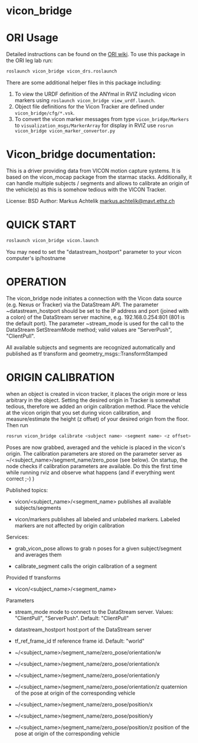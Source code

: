 # vicon_bridge

# ORI Usage

Detailed instructions can be found on the [ORI wiki](https://wiki.oxfordrobots.com/display/howto/Vicon+Guide).
To use this package in the ORI leg lab run:
```bash
roslaunch vicon_bridge vicon_drs.roslaunch
```

There are some additional helper files in this package including:
1. To view the URDF definition of the ANYmal in RVIZ including vicon markers using `roslaunch vicon_bridge view_urdf.launch`.
2. Object file definitions for the Vicon Tracker are defined under `vicon_bridge/cfg/*.vsk`.
3. To convert the vicon marker messages from type `vicon_bridge/Markers` to `visualization_msgs/MarkerArray` for display in RVIZ use `rosrun vicon_bridge vicon_marker_convertor.py`

# Vicon_bridge documentation:
This is a driver providing data from VICON motion capture systems. It is based on the vicon_mocap package from the starmac stacks.
Additionally, it can handle multiple subjects / segments and allows to calibrate an origin of the vehicle(s) as this is somehow tedious with the VICON Tracker.

License: BSD
Author: Markus Achtelik <markus.achtelik@mavt.ethz.ch>

# QUICK START
```bash
roslaunch vicon_bridge vicon.launch
```
You may need to set the "datastream_hostport" parameter to your vicon computer's ip/hostname

# OPERATION
The vicon_bridge node initiates a connection with the Vicon data source (e.g. Nexus or Tracker)
via the DataStream API. The parameter ~datastream_hostport should be set to the IP address and port (joined with a colon)
of the DataStream server machine, e.g. 192.168.0.254:801 (801 is the default port). The parameter ~stream_mode is used for the call to the DataStream SetStreamMode method;
valid values are "ServerPush", "ClientPull".

All available subjects and segments are recognized automatically and published as tf transform and geometry_msgs::TransformStamped

# ORIGIN CALIBRATION
when an object is created in vicon tracker, it places the origin more or less arbitrary in the object.
Setting the desired origin in Tracker is somewhat tedious, therefore we added an origin calibration method.
Place the vehicle at the vicon origin that you set during vicon calibration, and measure/estimate the height
(z offset) of your desired origin from the floor. Then run
```bash
rosrun vicon_bridge calibrate <subject name> <segment name> <z offset>
```
Poses are now grabbed, averaged and the vehicle is placed in the vicon's origin. The calibration parameters are stored on the parameter server as
~/<subject_name>/segment_name/zero_pose (see below). On startup, the node checks if calibration parameters are available.
Do this the first time while running rviz and observe what happens (and if everything went correct ;-) )  


Published topics:
- vicon/<subject_name>/<segment_name>
  publishes all available subjects/segments

- vicon/markers
  publishes all labeled and unlabeled markers. Labeled markers are not affected by origin calibration

Services:
- grab_vicon_pose
  allows to grab n poses for a given subject/segment and averages them

- calibrate_segment
  calls the origin calibration of a segment

Provided tf transforms
- vicon/<subject_name>/<segment_name>

Parameters
- stream_mode
  mode to connect to the DataStream server. Values: "ClientPull", "ServerPush". Default: "ClientPull"
- datastream_hostport
  host:port of the DataStream server
- tf_ref_frame_id
  tf reference frame id. Default: "world"

- ~/<subject_name>/segment_name/zero_pose/orientation/w
- ~/<subject_name>/segment_name/zero_pose/orientation/x
- ~/<subject_name>/segment_name/zero_pose/orientation/y
- ~/<subject_name>/segment_name/zero_pose/orientation/z
  quaternion of the pose at origin of the corresponding vehicle

- ~/<subject_name>/segment_name/zero_pose/position/x
- ~/<subject_name>/segment_name/zero_pose/position/y
- ~/<subject_name>/segment_name/zero_pose/position/z
  position of the pose at origin of the corresponding vehicle
